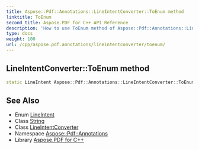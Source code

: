 ```yaml
---
title: Aspose::Pdf::Annotations::LineIntentConverter::ToEnum method
linktitle: ToEnum
second_title: Aspose.PDF for C++ API Reference
description: 'How to use ToEnum method of Aspose::Pdf::Annotations::LineIntentConverter class in C++.'
type: docs
weight: 100
url: /cpp/aspose.pdf.annotations/lineintentconverter/toenum/
---
```

## LineIntentConverter::ToEnum method




```cpp
static LineIntent Aspose::Pdf::Annotations::LineIntentConverter::ToEnum(System::String value)
```

## See Also

* Enum [LineIntent](../../lineintent/)
* Class [String](../../../system/string/)
* Class [LineIntentConverter](../)
* Namespace [Aspose::Pdf::Annotations](../../)
* Library [Aspose.PDF for C++](../../../)
